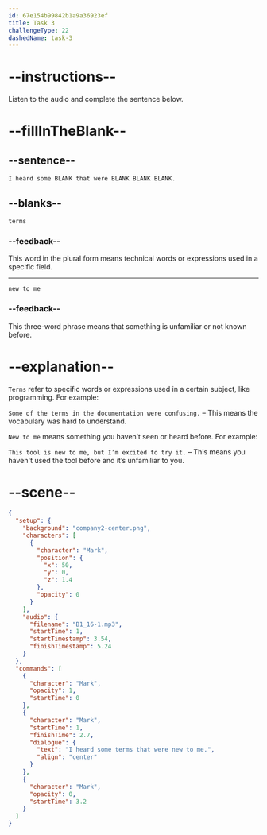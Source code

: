```yaml
---
id: 67e154b99842b1a9a36923ef
title: Task 3
challengeType: 22
dashedName: task-3
---
```


<!-- (Audio) Mark: I heard some terms that were new to me. -->

# --instructions--

Listen to the audio and complete the sentence below.

# --fillInTheBlank--

## --sentence--

`I heard some BLANK that were BLANK BLANK BLANK.`

## --blanks--

`terms`

### --feedback--

This word in the plural form means technical words or expressions used in a specific field.

---

`new to me`

### --feedback--

This three-word phrase means that something is unfamiliar or not known before.

# --explanation--

`Terms` refer to specific words or expressions used in a certain subject, like programming. For example:

`Some of the terms in the documentation were confusing.` – This means the vocabulary was hard to understand.

`New to me` means something you haven’t seen or heard before. For example:

`This tool is new to me, but I’m excited to try it.` – This means you haven't used the tool before and it’s unfamiliar to you.

# --scene--

```json
{
  "setup": {
    "background": "company2-center.png",
    "characters": [
      {
        "character": "Mark",
        "position": {
          "x": 50,
          "y": 0,
          "z": 1.4
        },
        "opacity": 0
      }
    ],
    "audio": {
      "filename": "B1_16-1.mp3",
      "startTime": 1,
      "startTimestamp": 3.54,
      "finishTimestamp": 5.24
    }
  },
  "commands": [
    {
      "character": "Mark",
      "opacity": 1,
      "startTime": 0
    },
    {
      "character": "Mark",
      "startTime": 1,
      "finishTime": 2.7,
      "dialogue": {
        "text": "I heard some terms that were new to me.",
        "align": "center"
      }
    },
    {
      "character": "Mark",
      "opacity": 0,
      "startTime": 3.2
    }
  ]
}
```

